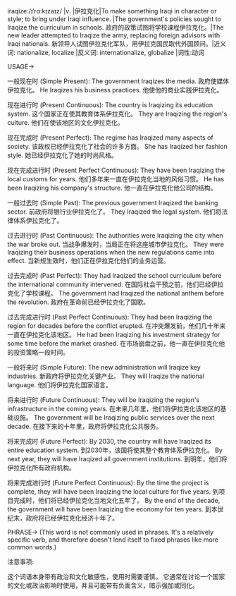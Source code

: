 iraqize:/ɪˈrɑːkɪzaɪz/ |v. |伊拉克化|To make something Iraqi in character or style; to bring under Iraqi influence. |The government's policies sought to Iraqize the curriculum in schools. 政府的政策试图将学校课程伊拉克化。|The new leader attempted to Iraqize the army, replacing foreign advisors with Iraqi nationals. 新领导人试图伊拉克化军队，用伊拉克国民取代外国顾问。|近义词: nationalize, localize |反义词: internationalize, globalize |词性:动词


USAGE->

一般现在时 (Simple Present):
The government Iraqizes the media. 政府使媒体伊拉克化。
He Iraqizes his business practices. 他使他的商业实践伊拉克化。


现在进行时 (Present Continuous):
The country is Iraqizing its education system.  这个国家正在使其教育体系伊拉克化。
They are Iraqizing the region's culture. 他们在使该地区的文化伊拉克化。


现在完成时 (Present Perfect):
The regime has Iraqized many aspects of society. 该政权已经伊拉克化了社会的许多方面。
She has Iraqized her fashion style. 她已经伊拉克化了她的时尚风格。


现在完成进行时 (Present Perfect Continuous):
They have been Iraqizing the local customs for years.  他们多年来一直在伊拉克化当地的风俗习惯。
He has been Iraqizing his company's structure. 他一直在伊拉克化他公司的结构。


一般过去时 (Simple Past):
The previous government Iraqized the banking sector. 前政府将银行业伊拉克化了。
They Iraqized the legal system. 他们将法律体系伊拉克化了。


过去进行时 (Past Continuous):
The authorities were Iraqizing the city when the war broke out. 当战争爆发时，当局正在将这座城市伊拉克化。
They were Iraqizing their business operations when the new regulations came into effect. 当新规生效时，他们正在伊拉克化他们的业务运营。


过去完成时 (Past Perfect):
They had Iraqized the school curriculum before the international community intervened. 在国际社会干预之前，他们已经伊拉克化了学校课程。
The government had Iraqized the national anthem before the revolution. 政府在革命前已经伊拉克化了国歌。


过去完成进行时 (Past Perfect Continuous):
They had been Iraqizing the region for decades before the conflict erupted. 在冲突爆发前，他们几十年来一直在伊拉克化该地区。
He had been Iraqizing his investment strategy for some time before the market crashed. 在市场崩盘之前，他一直在伊拉克化他的投资策略一段时间。


一般将来时 (Simple Future):
The new administration will Iraqize key industries. 新政府将伊拉克化关键产业。
They will Iraqize the national language. 他们将伊拉克化国家语言。


将来进行时 (Future Continuous):
They will be Iraqizing the region's infrastructure in the coming years. 在未来几年里，他们将伊拉克化该地区的基础设施。
The government will be Iraqizing public services over the next decade. 在接下来的十年里，政府将伊拉克化公共服务。


将来完成时 (Future Perfect):
By 2030, the country will have Iraqized its entire education system. 到2030年，该国将使其整个教育体系伊拉克化。
By next year, they will have Iraqized all government institutions. 到明年，他们将伊拉克化所有政府机构。


将来完成进行时 (Future Perfect Continuous):
By the time the project is complete, they will have been Iraqizing the local culture for five years.  到项目完成时，他们将已经伊拉克化当地文化五年了。
By the end of the decade, the government will have been Iraqizing the economy for ten years. 到本世纪末，政府将已经伊拉克化经济十年了。


PHRASE->
(This word is not commonly used in phrases.  It's a relatively specific verb, and therefore doesn't lend itself to fixed phrases like more common words.)


注意事项:

这个词语本身带有政治和文化敏感性，使用时需要谨慎。  它通常在讨论一个国家的文化或政治影响时使用，并且可能带有负面含义，暗示强加或同化。
